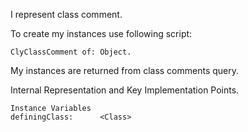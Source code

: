 I represent class comment.

To create my instances use following script:
 
	ClyClassComment of: Object.
	
My instances are returned from class comments query.

Internal Representation and Key Implementation Points.

    Instance Variables
	definingClass:		<Class>